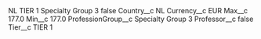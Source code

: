 <?xml version="1.0" encoding="UTF-8"?>
<CustomMetadata xmlns="http://soap.sforce.com/2006/04/metadata" xmlns:xsi="http://www.w3.org/2001/XMLSchema-instance" xmlns:xsd="http://www.w3.org/2001/XMLSchema">
    <label>NL TIER 1 Specialty Group 3</label>
    <protected>false</protected>
    <values>
        <field>Country__c</field>
        <value xsi:type="xsd:string">NL</value>
    </values>
    <values>
        <field>Currency__c</field>
        <value xsi:type="xsd:string">EUR</value>
    </values>
    <values>
        <field>Max__c</field>
        <value xsi:type="xsd:double">177.0</value>
    </values>
    <values>
        <field>Min__c</field>
        <value xsi:type="xsd:double">177.0</value>
    </values>
    <values>
        <field>ProfessionGroup__c</field>
        <value xsi:type="xsd:string">Specialty Group 3</value>
    </values>
    <values>
        <field>Professor__c</field>
        <value xsi:type="xsd:boolean">false</value>
    </values>
    <values>
        <field>Tier__c</field>
        <value xsi:type="xsd:string">TIER 1</value>
    </values>
</CustomMetadata>
